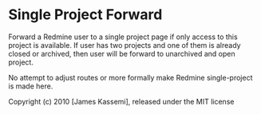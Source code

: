 # Single Project Forward

Forward a Redmine user to a single project page if only access to this project is available.
If user has two projects and one of them is already closed or archived, then user will be forward to unarchived and open project.

No attempt to adjust routes or more formally make Redmine single-project is made here.

Copyright (c) 2010 [James Kassemi], released under the MIT license
